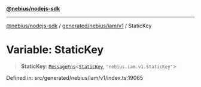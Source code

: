 [**@nebius/nodejs-sdk**](../../../../../README.md)

---

[@nebius/nodejs-sdk](../../../../../README.md) / [generated/nebius/iam/v1](../README.md) / StaticKey

# Variable: StaticKey

> **StaticKey**: [`MessageFns`](../../../../../runtime/protos/core/interfaces/MessageFns.md)\<[`StaticKey`](../interfaces/StaticKey.md), `"nebius.iam.v1.StaticKey"`\>

Defined in: src/generated/nebius/iam/v1/index.ts:19065
